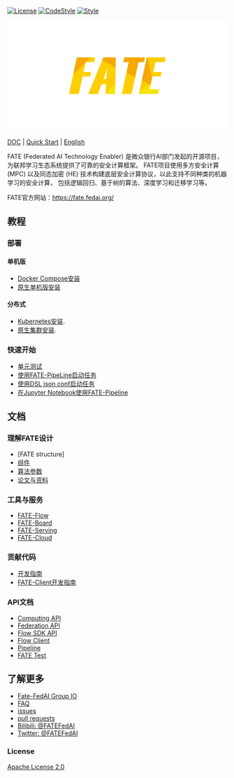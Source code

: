 [![License](https://img.shields.io/badge/License-Apache%202.0-blue.svg)](https://opensource.org/licenses/Apache-2.0) [![CodeStyle](https://img.shields.io/badge/Check%20Style-Google-brightgreen)](https://checkstyle.sourceforge.io/google_style.html) [![Style](https://img.shields.io/badge/Check%20Style-Black-black)](https://checkstyle.sourceforge.io/google_style.html)

<div align="center">
  <img src="./doc/images/FATE_logo.png">
</div>

[DOC](./doc) | [Quick Start](doc/tutorial/pipeline/pipeline_guide.md) | [English](./README.md)

FATE (Federated AI Technology Enabler) 是微众银行AI部门发起的开源项目，为联邦学习生态系统提供了可靠的安全计算框架。
FATE项目使用多方安全计算 (MPC) 以及同态加密 (HE) 技术构建底层安全计算协议，以此支持不同种类的机器学习的安全计算，
包括逻辑回归、基于树的算法、深度学习和迁移学习等。

FATE官方网站：<https://fate.fedai.org/>


## 教程

### 部署

#### 单机版
- [Docker Compose安装](https://github.com/FederatedAI/KubeFATE/tree/master/docker-deploy)
- [原生单机版安装](../deploy/standalone-deploy/)

#### 分布式
- [Kubernetes安装](https://github.com/FederatedAI/KubeFATE/blob/master/k8s-deploy).
- [原生集群安装](../deploy/cluster-deploy).

### 快速开始
- [单元测试](./python/federatedml/test/)
- [使用FATE-PipeLine启动任务](./doc/tutorial/pipeline/fate_client_pipeline_tutotial.md)
- [使用DSL json conf启动任务](./doc/tutorial/dsl_conf/dsl_conf_v2_setting_guide.md)
- [在Jupyter Notebook使用FATE-Pipeline](./doc/tutorial/pipeline/pipeline_tutorial_0.ipynb)

## 文档

### 理解FATE设计

- [FATE structure]
- [组件](./doc/api/federatedml/federatedml_module.md)
- [算法参数](./python/federatedml/param)
- [论文与资料](./doc/resources)

### 工具与服务

- [FATE-Flow](https://github.com/FederatedAI/FATE-Flow)
- [FATE-Board](https://github.com/FederatedAI/FATE-Board)
- [FATE-Serving](https://github.com/FederatedAI/FATE-Serving)
- [FATE-Cloud](https://github.com/FederatedAI/FATE-Cloud)

### 贡献代码

- [开发指南](./doc/community/develop_guide.md)
- [FATE-Client开发指南](./doc/community/fate_client_develop_guide.md)

### API文档

- [Computing API](./doc/api/computing.md)
- [Federation API](./doc/api/federation.md)
- [Flow SDK API](./doc/api/flow_sdk.md)
- [Flow Client](./doc/api/flow_client.md)
- [Pipeline](./doc/api/pipeline.md)
- [FATE Test](./doc/api/fate_test.md)

## 了解更多

- [Fate-FedAI Group IO](https://groups.io/g/Fate-FedAI)
- [FAQ](https://github.com/FederatedAI/FATE/wiki)
- [issues](https://github.com/FederatedAI/FATE/issues)
- [pull requests](https://github.com/FederatedAI/FATE/pulls)
- [Bilibili: @FATEFedAI](https://space.bilibili.com/457797601?from=search&seid=6776229889454067000)
- [Twitter: @FATEFedAI](https://twitter.com/FateFedAI)


### License
[Apache License 2.0](LICENSE)
